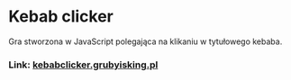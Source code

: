 # Kebab clicker
Gra stworzona w JavaScript polegająca na klikaniu w tytułowego kebaba.
### Link: [kebabclicker.grubyisking.pl](https://kebabclicker.grubyisking.pl)
